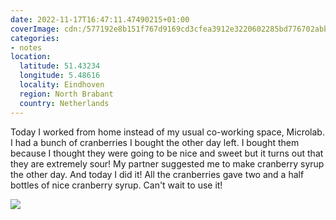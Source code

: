 ```yaml
---
date: 2022-11-17T16:47:11.47490215+01:00
coverImage: cdn:/577192e8b151f767d9169cd3cfea3912e3220602285bd776702abb4fbe2097a9
categories:
- notes
location:
  latitude: 51.43234
  longitude: 5.48616
  locality: Eindhoven
  region: North Brabant
  country: Netherlands
---
```


Today I worked from home instead of my usual co-working space, Microlab. I had a bunch of cranberries I bought the other day left. I bought them because I thought they were going to be nice and sweet but it turns out that they are extremely sour! My partner suggested me to make cranberry syrup the other day. And today I did it! All the cranberries gave two and a half bottles of nice cranberry syrup. Can't wait to use it!

![](cdn:/577192e8b151f767d9169cd3cfea3912e3220602285bd776702abb4fbe2097a9?class=fw)
